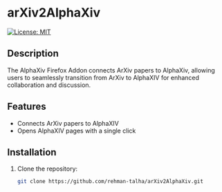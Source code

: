 # arXiv2AlphaXiv

[![License: MIT](https://img.shields.io/badge/License-MIT-yellow.svg)](https://opensource.org/licenses/MIT)

## Description

The AlphaXiv Firefox Addon connects ArXiv papers to AlphaXiv, allowing users to seamlessly transition from ArXiv to AlphaXIV for enhanced collaboration and discussion.

## Features

- Connects ArXiv papers to AlphaXIV
- Opens AlphaXIV pages with a single click

## Installation

1. Clone the repository:

   ```bash
   git clone https://github.com/rehman-talha/arXiv2AlphaXiv.git

